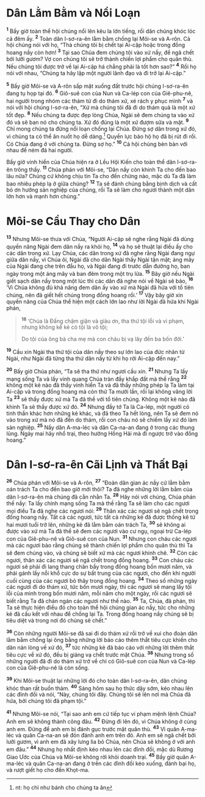 # Dân Lằm Bằm và Nổi Loạn
<sup><b>1</b></sup> Bấy giờ toàn thể hội chúng nổi lên kêu la lớn tiếng, rồi dân chúng khóc lóc cả đêm ấy. <sup><b>2</b></sup> Toàn dân I-sơ-ra-ên lằm bằm chống lại Môi-se và A-rôn. Cả hội chúng nói với họ, “Thà chúng tôi bị chết tại Ai-cập hoặc trong đồng hoang nầy còn hơn! <sup><b>3</b></sup> Tại sao Chúa đem chúng tôi vào xứ nầy, để ngã chết bởi lưỡi gươm? Vợ con chúng tôi sẽ trở thành chiến lợi phẩm cho quân thù. Nếu chúng tôi được trở về lại Ai-cập há chẳng phải là tốt hơn sao?” <sup><b>4</b></sup> Rồi họ nói với nhau, “Chúng ta hãy lập một người lãnh đạo và đi trở lại Ai-cập.”

<sup><b>5</b></sup> Bấy giờ Môi-se và A-rôn sấp mặt xuống đất trước hội chúng I-sơ-ra-ên đang tụ họp tại đó. <sup><b>6</b></sup> Giô-suê con của Nun và Ca-lép con của Giê-phu-nê, hai người trong nhóm các thám tử đi do thám xứ, xé rách y phục mình <sup><b>7</b></sup> và nói với hội chúng I-sơ-ra-ên, “Xứ mà chúng tôi đã đi do thám quả là một xứ tốt đẹp. <sup><b>8</b></sup> Nếu chúng ta được đẹp lòng Chúa, Ngài sẽ đem chúng ta vào xứ đó và sẽ ban nó cho chúng ta. Xứ đó đúng là một xứ đượm sữa và mật. <sup><b>9</b></sup> Chỉ mong chúng ta đừng nổi loạn chống lại Chúa. Ðừng sợ dân trong xứ đó, vì chúng ta có thể ăn nuốt họ dễ dàng.[^1-ee3c866e-9bbf-4cb8-87fd-173961f20409] Quyền lực bảo hộ họ đã bị rút đi rồi. Có Chúa đang ở với chúng ta. Ðừng sợ họ.” <sup><b>10</b></sup> Cả hội chúng bèn bàn với nhau để ném đá hai người.

Bấy giờ vinh hiển của Chúa hiện ra ở Lều Hội Kiến cho toàn thể dân I-sơ-ra-ên trông thấy. <sup><b>11</b></sup> Chúa phán với Môi-se, “Dân nầy còn khinh Ta cho đến bao lâu nữa? Chúng cứ không chịu tin Ta cho đến chừng nào, mặc dù Ta đã làm bao nhiêu phép lạ ở giữa chúng? <sup><b>12</b></sup> Ta sẽ đánh chúng bằng bịnh dịch và cất bỏ ơn hưởng sản nghiệp của chúng, rồi Ta sẽ làm cho ngươi thành một dân lớn hơn và mạnh hơn chúng.”

# Môi-se Cầu Thay cho Dân
<sup><b>13</b></sup> Nhưng Môi-se thưa với Chúa, “Người Ai-cập sẽ nghe rằng Ngài đã dùng quyền năng Ngài đem dân nầy ra khỏi họ, <sup><b>14</b></sup> và họ sẽ thuật lại điều ấy cho các dân trong xứ. Lạy Chúa, các dân trong xứ đã nghe rằng Ngài đang ngự giữa dân nầy, vì Chúa ôi, Ngài đã cho dân Ngài thấy Ngài tận mặt; áng mây của Ngài đang che trên đầu họ, và Ngài đang đi trước dẫn đường họ, ban ngày trong một áng mây và ban đêm trong một trụ lửa. <sup><b>15</b></sup> Bây giờ nếu Ngài giết sạch dân nầy trong một lúc thì các dân đã nghe nói về Ngài sẽ bảo, <sup><b>16</b></sup> ‘Vì Chúa không đủ khả năng đem dân ấy vào xứ mà Ngài đã hứa với tổ tiên chúng, nên đã giết hết chúng trong đồng hoang rồi.’ <sup><b>17</b></sup> Vậy bây giờ xin quyền năng của Chúa thể hiện một cách lớn lao như lời Ngài đã hứa khi Ngài phán,

> <sup><b>18</b></sup> ‘Chúa là Ðấng chậm giận và giàu ơn, tha thứ tội lỗi và vi phạm, nhưng không kể kẻ có tội là vô tội;
> 
> Do tội của ông bà cha mẹ mà con cháu bị vạ lây đến ba bốn đời.’

<sup><b>19</b></sup> Cầu xin Ngài tha thứ tội của dân nầy theo sự lớn lao của đức nhân từ Ngài, như Ngài đã từng tha thứ dân nầy từ khi họ rời Ai-cập đến nay.”

<sup><b>20</b></sup> Bấy giờ Chúa phán, “Ta sẽ tha thứ như ngươi cầu xin. <sup><b>21</b></sup> Nhưng Ta lấy mạng sống Ta và lấy vinh quang Chúa tràn đầy khắp đất mà thề rằng <sup><b>22</b></sup> không một kẻ nào đã thấy vinh hiển Ta và đã thấy những phép lạ Ta làm tại Ai-cập và trong đồng hoang mà còn thử Ta mười lần, rồi lại không vâng lời Ta <sup><b>23</b></sup> sẽ thấy được xứ mà Ta đã thề với tổ tiên chúng. Không một kẻ nào đã khinh Ta sẽ thấy được xứ đó. <sup><b>24</b></sup> Nhưng đầy tớ Ta là Ca-lép, một người có tinh thần khác hơn những kẻ khác, và đã theo Ta hết lòng, nên Ta sẽ đem nó vào trong xứ mà nó đã đến do thám, rồi con cháu nó sẽ chiếm lấy xứ đó làm sản nghiệp. <sup><b>25</b></sup> Nầy dân A-ma-léc và dân Ca-na-an đang ở trong các thung lũng. Ngày mai hãy nhổ trại, theo hướng Hồng Hải mà đi ngược trở vào đồng hoang.”

# Dân I-sơ-ra-ên Cãi Lịnh và Thất Bại
<sup><b>26</b></sup> Chúa phán với Môi-se và A-rôn, <sup><b>27</b></sup> “Ðoàn dân gian ác nầy cứ lằm bằm oán trách Ta cho đến bao giờ mới thôi? Ta đã nghe những lời lằm bằm của dân I-sơ-ra-ên mà chúng đã cằn nhằn Ta. <sup><b>28</b></sup> Hãy nói với chúng, Chúa phán thế nầy: Ta lấy chính mạng sống Ta mà thề rằng Ta sẽ làm cho các ngươi mọi điều Ta đã nghe các ngươi nói: <sup><b>29</b></sup> Thân xác các ngươi sẽ ngã chết trong đồng hoang nầy. Tất cả các ngươi, tức tất cả những kẻ đã được thống kê từ hai mươi tuổi trở lên, những kẻ đã lằm bằm oán trách Ta, <sup><b>30</b></sup> sẽ không ai được vào xứ mà Ta đã thề sẽ đem các ngươi vào cư ngụ, ngoại trừ Ca-lép con của Giê-phu-nê và Giô-suê con của Nun. <sup><b>31</b></sup> Nhưng con cháu các ngươi mà các ngươi bảo rằng chúng sẽ thành chiến lợi phẩm cho quân thù thì Ta sẽ đem chúng vào, và chúng sẽ biết xứ mà các ngươi khinh chê. <sup><b>32</b></sup> Còn các ngươi, thân xác các ngươi sẽ ngã chết trong đồng hoang. <sup><b>33</b></sup> Con cháu các ngươi sẽ phải đi lang thang chăn bầy trong đồng hoang bốn mươi năm, và phải gánh lấy nỗi khổ cực do sự bất trung của các ngươi, cho đến khi người cuối cùng của các ngươi bỏ thây trong đồng hoang. <sup><b>34</b></sup> Theo số những ngày các ngươi đi do thám xứ, tức bốn mươi ngày, thì các ngươi sẽ mang lấy tội lỗi của mình trong bốn mươi năm, mỗi năm cho một ngày, rồi các ngươi sẽ biết rằng Ta đã chán ngán các ngươi như thế nào. <sup><b>35</b></sup> Ta, Chúa, đã phán, thì Ta sẽ thực hiện điều đó cho toàn thể hội chúng gian ác nầy, tức cho những kẻ đã cấu kết với nhau để chống lại Ta. Trong đồng hoang nầy chúng sẽ bị tiêu diệt và trong nơi đó chúng sẽ chết.”

<sup><b>36</b></sup> Còn những người Môi-se đã sai đi do thám xứ rồi trở về xui cho đoàn dân lằm bằm chống lại ông bằng những lời báo cáo thêm thắt tiêu cực khiến cho dân nản lòng về xứ đó, <sup><b>37</b></sup> tức những kẻ đã báo cáo với những lời thêm thắt tiêu cực về xứ đó, đều bị giáng vạ chết trước mặt Chúa. <sup><b>38</b></sup> Nhưng trong số những người đã đi do thám xứ trở về chỉ có Giô-suê con của Nun và Ca-lép con của Giê-phu-nê là còn sống.

<sup><b>39</b></sup> Khi Môi-se thuật lại những lời đó cho toàn dân I-sơ-ra-ên, dân chúng khóc than rất buồn thảm. <sup><b>40</b></sup> Sáng hôm sau họ thức dậy sớm, kéo nhau lên các đỉnh đồi và nói, “Này, chúng tôi đây. Chúng tôi sẽ lên nơi mà Chúa đã hứa, bởi chúng tôi đã phạm tội.”

<sup><b>41</b></sup> Nhưng Môi-se nói, “Tại sao anh em cứ tiếp tục vi phạm mệnh lệnh Chúa? Anh em sẽ không thành công đâu. <sup><b>42</b></sup> Ðừng đi lên đó, vì Chúa không ở cùng anh em. Ðừng để anh em bị đánh gục trước mặt quân thù. <sup><b>43</b></sup> Vì quân A-ma-léc và quân Ca-na-an sẽ đón đánh anh em trên đó. Anh em sẽ ngã chết bởi lưỡi gươm, vì anh em đã xây lưng lìa bỏ Chúa, nên Chúa sẽ không ở với anh em đâu.” <sup><b>44</b></sup> Nhưng họ nhất định kéo nhau lên các đỉnh đồi, mặc dù Rương Giao Ước của Chúa và Môi-se không rời khỏi doanh trại. <sup><b>45</b></sup> Bấy giờ quân A-ma-léc và quân Ca-na-an đang ở trên các đỉnh đồi kéo xuống, đánh bại họ, và rượt giết họ cho đến Khọt-ma.

[^1-ee3c866e-9bbf-4cb8-87fd-173961f20409]: nt: họ chỉ như bánh cho chúng ta ăn